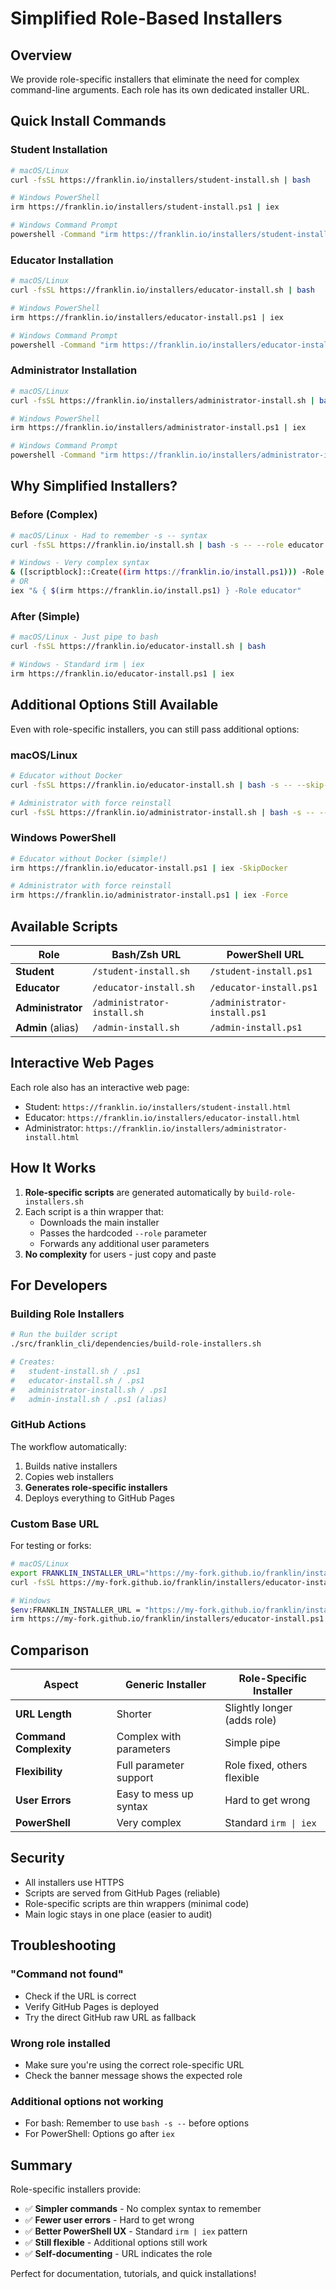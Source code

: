 # Simplified Role-Based Installers

## Overview

We provide role-specific installers that eliminate the need for complex command-line arguments. Each role has its own dedicated installer URL.

## Quick Install Commands

### Student Installation
```bash
# macOS/Linux
curl -fsSL https://franklin.io/installers/student-install.sh | bash

# Windows PowerShell
irm https://franklin.io/installers/student-install.ps1 | iex

# Windows Command Prompt
powershell -Command "irm https://franklin.io/installers/student-install.ps1 | iex"
```

### Educator Installation
```bash
# macOS/Linux
curl -fsSL https://franklin.io/installers/educator-install.sh | bash

# Windows PowerShell
irm https://franklin.io/installers/educator-install.ps1 | iex

# Windows Command Prompt
powershell -Command "irm https://franklin.io/installers/educator-install.ps1 | iex"
```

### Administrator Installation
```bash
# macOS/Linux
curl -fsSL https://franklin.io/installers/administrator-install.sh | bash

# Windows PowerShell
irm https://franklin.io/installers/administrator-install.ps1 | iex

# Windows Command Prompt
powershell -Command "irm https://franklin.io/installers/administrator-install.ps1 | iex"
```

## Why Simplified Installers?

### Before (Complex)
```bash
# macOS/Linux - Had to remember -s -- syntax
curl -fsSL https://franklin.io/install.sh | bash -s -- --role educator

# Windows - Very complex syntax
& ([scriptblock]::Create((irm https://franklin.io/install.ps1))) -Role educator
# OR
iex "& { $(irm https://franklin.io/install.ps1) } -Role educator"
```

### After (Simple)
```bash
# macOS/Linux - Just pipe to bash
curl -fsSL https://franklin.io/educator-install.sh | bash

# Windows - Standard irm | iex
irm https://franklin.io/educator-install.ps1 | iex
```

## Additional Options Still Available

Even with role-specific installers, you can still pass additional options:

### macOS/Linux
```bash
# Educator without Docker
curl -fsSL https://franklin.io/educator-install.sh | bash -s -- --skip-docker

# Administrator with force reinstall
curl -fsSL https://franklin.io/administrator-install.sh | bash -s -- --force
```

### Windows PowerShell
```bash
# Educator without Docker (simple!)
irm https://franklin.io/educator-install.ps1 | iex -SkipDocker

# Administrator with force reinstall
irm https://franklin.io/administrator-install.ps1 | iex -Force
```

## Available Scripts

| Role | Bash/Zsh URL | PowerShell URL |
|------|--------------|----------------|
| **Student** | `/student-install.sh` | `/student-install.ps1` |
| **Educator** | `/educator-install.sh` | `/educator-install.ps1` |
| **Administrator** | `/administrator-install.sh` | `/administrator-install.ps1` |
| **Admin** (alias) | `/admin-install.sh` | `/admin-install.ps1` |

## Interactive Web Pages

Each role also has an interactive web page:
- Student: `https://franklin.io/installers/student-install.html`
- Educator: `https://franklin.io/installers/educator-install.html`
- Administrator: `https://franklin.io/installers/administrator-install.html`

## How It Works

1. **Role-specific scripts** are generated automatically by `build-role-installers.sh`
2. Each script is a thin wrapper that:
   - Downloads the main installer
   - Passes the hardcoded `--role` parameter
   - Forwards any additional user parameters
3. **No complexity** for users - just copy and paste

## For Developers

### Building Role Installers
```bash
# Run the builder script
./src/franklin_cli/dependencies/build-role-installers.sh

# Creates:
#   student-install.sh / .ps1
#   educator-install.sh / .ps1
#   administrator-install.sh / .ps1
#   admin-install.sh / .ps1 (alias)
```

### GitHub Actions
The workflow automatically:
1. Builds native installers
2. Copies web installers
3. **Generates role-specific installers**
4. Deploys everything to GitHub Pages

### Custom Base URL
For testing or forks:
```bash
# macOS/Linux
export FRANKLIN_INSTALLER_URL="https://my-fork.github.io/franklin/installers/install.sh"
curl -fsSL https://my-fork.github.io/franklin/installers/educator-install.sh | bash

# Windows
$env:FRANKLIN_INSTALLER_URL = "https://my-fork.github.io/franklin/installers/install.ps1"
irm https://my-fork.github.io/franklin/installers/educator-install.ps1 | iex
```

## Comparison

| Aspect | Generic Installer | Role-Specific Installer |
|--------|------------------|------------------------|
| **URL Length** | Shorter | Slightly longer (adds role) |
| **Command Complexity** | Complex with parameters | Simple pipe |
| **Flexibility** | Full parameter support | Role fixed, others flexible |
| **User Errors** | Easy to mess up syntax | Hard to get wrong |
| **PowerShell** | Very complex | Standard `irm \| iex` |

## Security

- All installers use HTTPS
- Scripts are served from GitHub Pages (reliable)
- Role-specific scripts are thin wrappers (minimal code)
- Main logic stays in one place (easier to audit)

## Troubleshooting

### "Command not found"
- Check if the URL is correct
- Verify GitHub Pages is deployed
- Try the direct GitHub raw URL as fallback

### Wrong role installed
- Make sure you're using the correct role-specific URL
- Check the banner message shows the expected role

### Additional options not working
- For bash: Remember to use `bash -s --` before options
- For PowerShell: Options go after `iex`

## Summary

Role-specific installers provide:
- ✅ **Simpler commands** - No complex syntax to remember
- ✅ **Fewer user errors** - Hard to get wrong
- ✅ **Better PowerShell UX** - Standard `irm | iex` pattern
- ✅ **Still flexible** - Additional options still work
- ✅ **Self-documenting** - URL indicates the role

Perfect for documentation, tutorials, and quick installations!